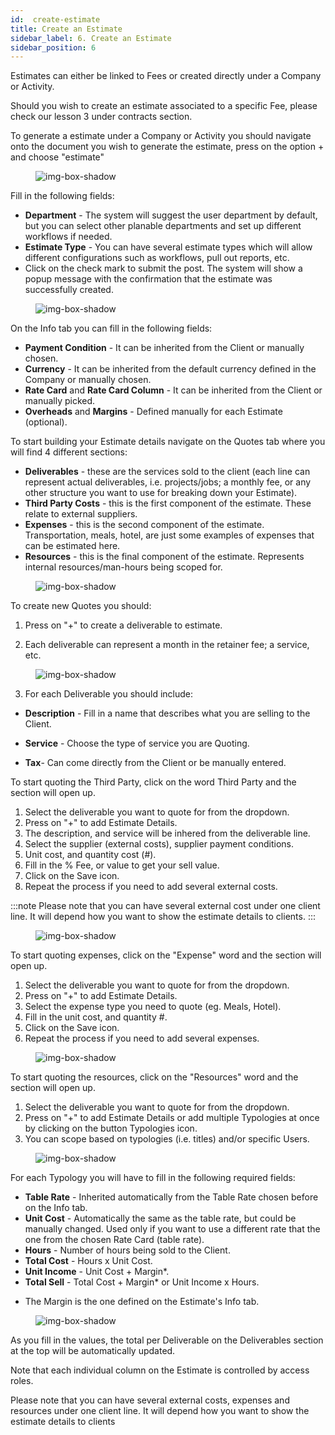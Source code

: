 ```yaml
---
id:  create-estimate
title: Create an Estimate
sidebar_label: 6. Create an Estimate
sidebar_position: 6
---
```


Estimates can either be linked to Fees or created directly under a Company or Activity.

Should you wish to create an estimate associated to a specific Fee, please check our lesson 3 under contracts section.

To generate a estimate under a Company or Activity you should navigate onto the document you wish to generate the estimate, press on the option + and choose "estimate"

<figure>

![img-box-shadow](/img/university/estimates/estimates-lesson1-1.png)
<figcaption></figcaption>
</figure>

Fill in the following fields:

- **Department** - The system will suggest the user department by default, but you can select other planable departments and set up different workflows if needed.
- **Estimate Type** - You can have several estimate types which will allow different configurations such as workflows, pull out reports, etc.
- Click on the check mark to submit the post. The system will show a popup message with the confirmation that the estimate was successfully created.


<figure>

![img-box-shadow](/img/university/estimates/estimates-lesson1-2.png)
<figcaption></figcaption>
</figure>

On the Info tab you can fill in the following fields:

- **Payment Condition** - It can be inherited from the Client or manually chosen.
- **Currency** - It can be inherited from the default currency defined in the Company or manually chosen.
- **Rate Card** and **Rate Card Column** - It can be inherited from the Client or manually picked.
- **Overheads** and **Margins** - Defined manually for each Estimate (optional).

To start building your Estimate details navigate on the Quotes tab where you will find 4 different sections:

- **Deliverables** - these are the services sold to the client (each line can represent actual deliverables, i.e. projects/jobs; a monthly fee, or any other structure you want to use for breaking down your Estimate).
- **Third Party Costs** - this is the first component of the estimate. These relate to external suppliers.
- **Expenses** - this is the second component of the estimate. Transportation, meals, hotel, are just some examples of expenses that can be estimated here.
- **Resources** - this is the final component of the estimate. Represents internal resources/man-hours being scoped for.

<figure>

![img-box-shadow](/img/university/estimates/estimates-lesson1-3.png)
<figcaption></figcaption>
</figure>

To create new Quotes you should:

1. Press on "+" to create a deliverable to estimate.

2. Each deliverable can represent a month in the retainer fee; a service, etc.

<figure>

![img-box-shadow](/img/university/estimates/estimates-lesson1-4.png)
<figcaption></figcaption>
</figure>

3. For each Deliverable you should include:

 - **Description** - Fill in a name that describes what you are selling to the Client.

- **Service** - Choose the type of service you are Quoting.

- **Tax**- Can come directly from the Client or be manually entered.
 

To start quoting the Third Party, click on the word Third Party and the section will open up.

1. Select the deliverable you want to quote for from the dropdown.
2. Press on "+" to add Estimate Details.
3. The description, and service will be inhered from the deliverable line.
4. Select the supplier (external costs), supplier payment conditions.
5. Unit cost, and quantity cost (#).
6. Fill in the % Fee, or value to get your sell value.
7. Click on the Save icon.
8. Repeat the process if you need to add several external costs.

:::note
Please note that you can have several external cost under one client line. It will depend how you want to show the estimate details to clients.
:::

<figure>

![img-box-shadow](/img/university/estimates/estimates-lesson1-5.png)
<figcaption></figcaption>
</figure>


To start quoting expenses, click on the "Expense" word and the section will open up.

1. Select the deliverable you want to quote for from the dropdown.
2. Press on "+" to add Estimate Details.
3. Select the expense type you need to quote (eg. Meals, Hotel).
4. Fill in the unit cost, and quantity #.
5. Click on the Save icon.
6. Repeat the process if you need to add several expenses.

<figure>

![img-box-shadow](/img/university/estimates/estimates-lesson1-6.png)
<figcaption></figcaption>
</figure>

 

To start quoting the resources, click on the "Resources" word and the section will open up.

1. Select the deliverable you want to quote for from the dropdown.
2. Press on "+" to add Estimate Details or add multiple Typologies at once by clicking on the button Typologies icon.
3. You can scope based on typologies (i.e. titles) and/or specific Users.


<figure>

![img-box-shadow](/img/university/estimates/estimates-lesson1-7.png)
<figcaption></figcaption>
</figure>

For each Typology you will have to fill in the following required fields:

- **Table Rate** - Inherited automatically from the Table Rate chosen before on the Info tab.
- **Unit Cost** - Automatically the same as the table rate, but could be manually changed. Used only if you want to use a different rate that the one from the chosen Rate Card (table rate).
- **Hours** - Number of hours being sold to the Client.
- **Total Cost** - Hours x Unit Cost.
- **Unit Income** - Unit Cost + Margin*.
- **Total Sell** - Total Cost + Margin* or Unit Income x Hours.

* The Margin is the one defined on the Estimate's Info tab.

<figure>

![img-box-shadow](/img/university/estimates/estimates-lesson1-8.png)
<figcaption></figcaption>
</figure>

As you fill in the values, the total per Deliverable on the Deliverables section at the top will be automatically updated. 

Note that each individual column on the Estimate is controlled by access roles. 

Please note that you can have several external costs, expenses and resources under one client line. It will depend how you want to show the estimate details to clients